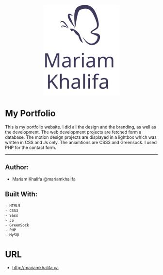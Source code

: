<p align="center"><img src="public/images/logo-alt.svg" width="50%">

# My Portfolio

This is my portfolio website. I did all the design and the branding, as well as the development. The web development projects are fetched form a database. The motion design projects are displayed in a lightbox which was written in CSS and Js only. The aniamtions are CSS3 and Greensock. I used PHP for the contact form.   
<hr>

</p>

## Author:

* Mariam Khalifa @mariamkhalifa

## Built With: 

```
- HTML5
- CSS3
- Sass
- JS
- GreenSock
- PHP
- MySQL 
```
# URL
* http://mariamkhalifa.ca
